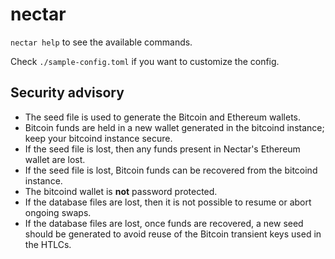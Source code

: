 # nectar

`nectar help` to see the available commands.

Check `./sample-config.toml` if you want to customize the config.

## Security advisory

- The seed file is used to generate the Bitcoin and Ethereum wallets.
- Bitcoin funds are held in a new wallet generated in the bitcoind instance; keep your bitcoind instance secure.
- If the seed file is lost, then any funds present in Nectar's Ethereum wallet are lost.
- If the seed file is lost, Bitcoin funds can be recovered from the bitcoind instance.
- The bitcoind wallet is **not** password protected.
- If the database files are lost, then it is not possible to resume or abort ongoing swaps.
- If the database files are lost, once funds are recovered, a new seed should be generated to avoid reuse of the Bitcoin transient keys used in the HTLCs.
